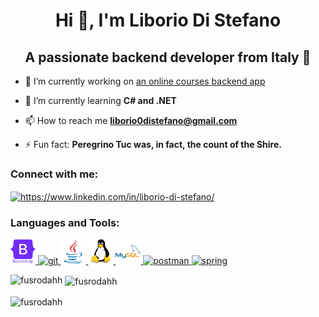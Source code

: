 <h1 align="center">Hi 👋, I'm Liborio Di Stefano</h1>
<h2 align="center">A passionate backend developer from Italy 🍕</h2>

- 🔭 I’m currently working on [an online courses backend app](https://github.com/develhope/Java24-Team1-Spring/tree/dev)

- 🌱 I’m currently learning **C# and .NET**

- 📫 How to reach me **liborio0distefano@gmail.com**

- ⚡ Fun fact: **Peregrino Tuc was, in fact, the count of the Shire.**

<h3 align="left">Connect with me:</h3>
<p align="left">
<a href="https://linkedin.com/in/https://www.linkedin.com/in/liborio-di-stefano/" target="blank"><img align="center" src="https://raw.githubusercontent.com/rahuldkjain/github-profile-readme-generator/master/src/images/icons/Social/linked-in-alt.svg" alt="https://www.linkedin.com/in/liborio-di-stefano/" height="30" width="40" /></a>
</p>

<h3 align="left">Languages and Tools:</h3>
<p align="left"> <a href="https://getbootstrap.com" target="_blank" rel="noreferrer"> <img src="https://raw.githubusercontent.com/devicons/devicon/master/icons/bootstrap/bootstrap-plain-wordmark.svg" alt="bootstrap" width="40" height="40"/> </a> <a href="https://git-scm.com/" target="_blank" rel="noreferrer"> <img src="https://www.vectorlogo.zone/logos/git-scm/git-scm-icon.svg" alt="git" width="40" height="40"/> </a> <a href="https://www.java.com" target="_blank" rel="noreferrer"> <img src="https://raw.githubusercontent.com/devicons/devicon/master/icons/java/java-original.svg" alt="java" width="40" height="40"/> </a> <a href="https://www.linux.org/" target="_blank" rel="noreferrer"> <img src="https://raw.githubusercontent.com/devicons/devicon/master/icons/linux/linux-original.svg" alt="linux" width="40" height="40"/> </a> <a href="https://www.mysql.com/" target="_blank" rel="noreferrer"> <img src="https://raw.githubusercontent.com/devicons/devicon/master/icons/mysql/mysql-original-wordmark.svg" alt="mysql" width="40" height="40"/> </a> <a href="https://postman.com" target="_blank" rel="noreferrer"> <img src="https://www.vectorlogo.zone/logos/getpostman/getpostman-icon.svg" alt="postman" width="40" height="40"/> </a> <a href="https://spring.io/" target="_blank" rel="noreferrer"> <img src="https://www.vectorlogo.zone/logos/springio/springio-icon.svg" alt="spring" width="40" height="40"/> </a> </p>

<p><img align="left" src="https://github-readme-stats.vercel.app/api/top-langs?username=fusrodahh&show_icons=true&locale=en&layout=compact" alt="fusrodahh" /></p>

<p>&nbsp;<img align="center" src="https://github-readme-stats.vercel.app/api?username=fusrodahh&show_icons=true&locale=en" alt="fusrodahh" /></p>

<p><img align="center" src="https://github-readme-streak-stats.herokuapp.com/?user=fusrodahh&" alt="fusrodahh" /></p>

